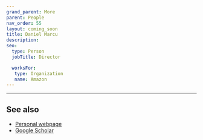 ```yaml
---
grand_parent: More
parent: People
nav_order: 55
layout: coming_soon
title: Daniel Marcu
description:
seo:
  type: Person
  jobTitle: Director

  worksFor:
   type: Organization
   name: Amazon
---
```


---

## See also

- [Personal webpage](https://www.isi.edu/~marcu/)
- [Google Scholar](https://scholar.google.com/citations?user=VRnVovYAAAAJ)
